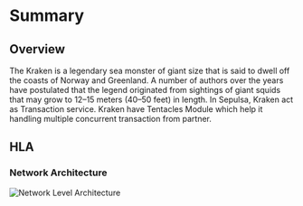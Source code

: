 # Summary

## Overview
The Kraken is a legendary sea monster of giant size that is said to dwell off the coasts of Norway and Greenland. A number of authors over the years have postulated that the legend originated from sightings of giant squids that may grow to 12–15 meters (40–50 feet) in length. In Sepulsa, Kraken act as Transaction service. Kraken have Tentacles Module which help it handling multiple concurrent transaction from partner.


## HLA
### Network Architecture
![Network Level Architecture]()
